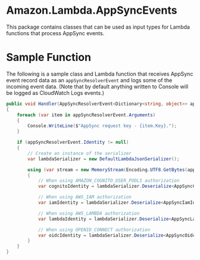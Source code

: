 # Amazon.Lambda.AppSyncEvents

This package contains classes that can be used as input types for Lambda functions that process AppSync events.

# Sample Function

The following is a sample class and Lambda function that receives AppSync event record data as an `appSyncResolverEvent` and logs some of the incoming event data. (Note that by default anything written to Console will be logged as CloudWatch Logs events.)

```csharp
public void Handler(AppSyncResolverEvent<Dictionary<string, object>> appSyncResolverEvent, ILambdaContext context)
{
    foreach (var item in appSyncResolverEvent.Arguments)
    {
        Console.WriteLine($"AppSync request key - {item.Key}.");
    }

    if (appSyncResolverEvent.Identity != null)
    {
        // Create an instance of the serializer
        var lambdaSerializer = new DefaultLambdaJsonSerializer();

        using (var stream = new MemoryStream(Encoding.UTF8.GetBytes(appSyncResolverEvent.Identity.ToString()!)))
        {
            // When using AMAZON_COGNITO_USER_POOLS authorization
            var cognitoIdentity = lambdaSerializer.Deserialize<AppSyncCognitoIdentity>(stream);

            // When using AWS_IAM authorization
            var iamIdentity = lambdaSerializer.Deserialize<AppSyncIamIdentity>(stream);

            // When using AWS_LAMBDA authorization
            var lambdaIdentity = lambdaSerializer.Deserialize<AppSyncLambdaIdentity>(stream);

            // When using OPENID_CONNECT authorization
            var oidcIdentity = lambdaSerializer.Deserialize<AppSyncOidcIdentity>(stream);
        }
    }
}
```
